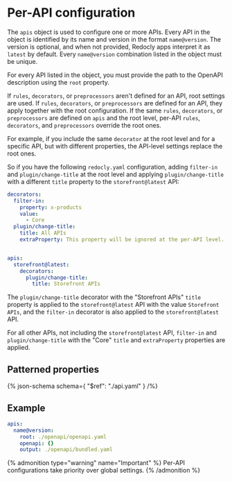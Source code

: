 # Per-API configuration

The `apis` object is used to configure one or more APIs.
Every API in the object is identified by its name and version in the format `name@version`.
The version is optional, and when not provided, Redocly apps interpret it as `latest` by default.
Every `name@version` combination listed in the object must be unique.

For every API listed in the object, you must provide the path to the OpenAPI description using the `root` property.

If `rules`, `decorators`, or `preprocessors` aren't defined for an API, root settings are used.
If `rules`, `decorators`, or `preprocessors` are defined for an API, they apply together with the root configuration.
If the same `rules`, `decorators`, or `preprocessors` are defined on `apis` and the root level, per-API `rules`, `decorators`, and `preprocessors` override the root ones.

For example, if you include the same `decorator` at the root level and for a specific API, but with different properties, the API-level settings replace the root ones.

So if you have the following `redocly.yaml` configuration, adding `filter-in` and `plugin/change-title` at the root level and applying `plugin/change-title` with a different `title` property to the `storefront@latest` API:

```yaml
decorators:
  filter-in:
    property: x-products
    value:
      - Core
  plugin/change-title:
    title: All APIs
    extraProperty: This property will be ignored at the per-API level.


apis:
  storefront@latest:
    decorators:
      plugin/change-title:
        title: Storefront APIs
```

The `plugin/change-title` decorator with the "Storefront APIs" `title` property is applied to the `storefront@latest` API with the value `Storefront APIs`, and the `filter-in` decorator is also applied to the `storefront@latest` API.

For all other APIs, not including the `storefront@latest` API, `filter-in` and `plugin/change-title` with the "Core" `title` and `extraProperty` properties are applied.

## Patterned properties

{% json-schema
  schema={
    "$ref": "./api.yaml"
  }
/%}

## Example

```yaml
apis:
  name@version:
    root: ./openapi/openapi.yaml
    openapi: {}
    output: ./openapi/bundled.yaml
```

{% admonition type="warning" name="Important" %}
Per-API configurations take priority over global settings.
{% /admonition %}

